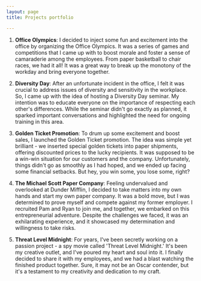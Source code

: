 ```yaml
---
layout: page
title: Projects portfolio

---
```


1. **Office Olympics**:
   I decided to inject some fun and excitement into the office by organizing the Office Olympics. It was a series of games and competitions that I came up with to boost morale and foster a sense of camaraderie among the employees. From paper basketball to chair races, we had it all! It was a great way to break up the monotony of the workday and bring everyone together.

2. **Diversity Day**:
   After an unfortunate incident in the office, I felt it was crucial to address issues of diversity and sensitivity in the workplace. So, I came up with the idea of hosting a Diversity Day seminar. My intention was to educate everyone on the importance of respecting each other's differences. While the seminar didn't go exactly as planned, it sparked important conversations and highlighted the need for ongoing training in this area.

3. **Golden Ticket Promotion**:
   To drum up some excitement and boost sales, I launched the Golden Ticket promotion. The idea was simple yet brilliant - we inserted special golden tickets into paper shipments, offering discounted prices to the lucky recipients. It was supposed to be a win-win situation for our customers and the company. Unfortunately, things didn't go as smoothly as I had hoped, and we ended up facing some financial setbacks. But hey, you win some, you lose some, right?

4. **The Michael Scott Paper Company**:
   Feeling undervalued and overlooked at Dunder Mifflin, I decided to take matters into my own hands and start my own paper company. It was a bold move, but I was determined to prove myself and compete against my former employer. I recruited Pam and Ryan to join me, and together, we embarked on this entrepreneurial adventure. Despite the challenges we faced, it was an exhilarating experience, and it showcased my determination and willingness to take risks.

5. **Threat Level Midnight**:
   For years, I've been secretly working on a passion project - a spy movie called 'Threat Level Midnight.' It's been my creative outlet, and I've poured my heart and soul into it. I finally decided to share it with my employees, and we had a blast watching the finished product together. Sure, it may not be an Oscar contender, but it's a testament to my creativity and dedication to my craft.
